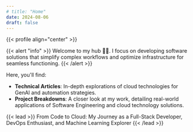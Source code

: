 ```yaml
---
# title: "Home"
date: 2024-08-06
draft: false
---
```


{{< profile align="center" >}} 

{{< alert "info" >}} 
Welcome to my hub 🧑‍💻. I focus on developing software solutions that simplify complex workflows and optimize infrastructure for seamless functioning.
{{< /alert >}}

Here, you'll find:

- **Technical Articles**: In-depth explorations of cloud technologies for GenAI and automation strategies.
- **Project Breakdowns**: A closer look at my work, detailing real-world applications of Software Engineering and cloud technology solutions.
<!-- - **Solutions**: Practical strategies aimed at addressing current challenges in cloud infrastructure, automation, and system performance. -->

{{< lead >}}
From Code to Cloud: My Journey as a Full-Stack Developer, DevOps Enthusiast, and Machine Learning Explorer
{{< /lead >}}

<!-- {{< badge >}}
Welcome to my personal corner of the web, here you'll find my latest articles, project breakdowns, and real-world solutions, aimed at simplifying complex problems and optimizing workflows. Whether you're a fellow tech enthusiast, a developer, or just curious about what I’m working on, I hope you’ll find something valuable.
{{< /badge >}} -->